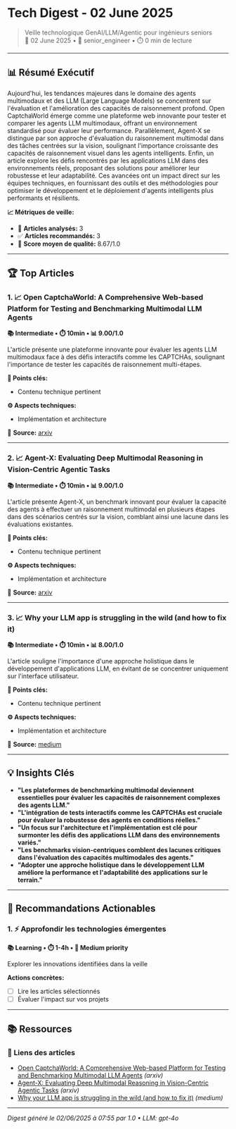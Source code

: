 # Tech Digest - 02 June 2025

> Veille technologique GenAI/LLM/Agentic pour ingénieurs seniors  
> 📅 02 June 2025 • 🎯 senior_engineer • ⏱️ 0 min de lecture

---

## 📊 Résumé Exécutif

Aujourd'hui, les tendances majeures dans le domaine des agents multimodaux et des LLM (Large Language Models) se concentrent sur l'évaluation et l'amélioration des capacités de raisonnement profond. Open CaptchaWorld émerge comme une plateforme web innovante pour tester et comparer les agents LLM multimodaux, offrant un environnement standardisé pour évaluer leur performance. Parallèlement, Agent-X se distingue par son approche d'évaluation du raisonnement multimodal dans des tâches centrées sur la vision, soulignant l'importance croissante des capacités de raisonnement visuel dans les agents intelligents. Enfin, un article explore les défis rencontrés par les applications LLM dans des environnements réels, proposant des solutions pour améliorer leur robustesse et leur adaptabilité. Ces avancées ont un impact direct sur les équipes techniques, en fournissant des outils et des méthodologies pour optimiser le développement et le déploiement d'agents intelligents plus performants et résilients.

**📈 Métriques de veille:**
- 📄 **Articles analysés:** 3
- ✅ **Articles recommandés:** 3
- 🎯 **Score moyen de qualité:** 8.67/1.0

---

## 🏆 Top Articles

### 1. 📈 Open CaptchaWorld: A Comprehensive Web-based Platform for Testing and  Benchmarking Multimodal LLM Agents

**📚 Intermediate • ⏱️ 10min • 📊 9.00/1.0**

L'article présente une plateforme innovante pour évaluer les agents LLM multimodaux face à des défis interactifs comme les CAPTCHAs, soulignant l'importance de tester les capacités de raisonnement multi-étapes.

**🔑 Points clés:**
- Contenu technique pertinent

**⚙️ Aspects techniques:**
- Implémentation et architecture

🔗 **Source:** [arxiv](http://arxiv.org/abs/2505.24878v1)

---

### 2. 📈 Agent-X: Evaluating Deep Multimodal Reasoning in Vision-Centric Agentic  Tasks

**📚 Intermediate • ⏱️ 10min • 📊 9.00/1.0**

L'article présente Agent-X, un benchmark innovant pour évaluer la capacité des agents à effectuer un raisonnement multimodal en plusieurs étapes dans des scénarios centrés sur la vision, comblant ainsi une lacune dans les évaluations existantes.

**🔑 Points clés:**
- Contenu technique pertinent

**⚙️ Aspects techniques:**
- Implémentation et architecture

🔗 **Source:** [arxiv](http://arxiv.org/abs/2505.24876v1)

---

### 3. 📈 Why your LLM app is struggling in the wild (and how to fix it)

**📚 Intermediate • ⏱️ 10min • 📊 8.00/1.0**

L'article souligne l'importance d'une approche holistique dans le développement d'applications LLM, en évitant de se concentrer uniquement sur l'interface utilisateur.

**🔑 Points clés:**
- Contenu technique pertinent

**⚙️ Aspects techniques:**
- Implémentation et architecture

🔗 **Source:** [medium](https://medium.com/@genai.works/why-your-llm-app-is-struggling-in-the-wild-and-how-to-fix-it-75c4c7864f62?source=rss------ai_agents-5)

---

## 💡 Insights Clés

- **"Les plateformes de benchmarking multimodal deviennent essentielles pour évaluer les capacités de raisonnement complexes des agents LLM."**
- **"L'intégration de tests interactifs comme les CAPTCHAs est cruciale pour évaluer la robustesse des agents en conditions réelles."**
- **"Un focus sur l'architecture et l'implémentation est clé pour surmonter les défis des applications LLM dans des environnements variés."**
- **"Les benchmarks vision-centriques comblent des lacunes critiques dans l'évaluation des capacités multimodales des agents."**
- **"Adopter une approche holistique dans le développement LLM améliore la performance et l'adaptabilité des applications sur le terrain."**

---

## 🎯 Recommandations Actionables

### 1. ⚡ Approfondir les technologies émergentes

**📚 Learning • ⏱️ 1-4h • 🎯 Medium priority**

Explorer les innovations identifiées dans la veille

**Actions concrètes:**
- [ ] Lire les articles sélectionnés
- [ ] Évaluer l'impact sur vos projets

---

## 📚 Ressources

### 🔗 Liens des articles

- [Open CaptchaWorld: A Comprehensive Web-based Platform for Testing and  Benchmarking Multimodal LLM Agents](http://arxiv.org/abs/2505.24878v1) *(arxiv)*
- [Agent-X: Evaluating Deep Multimodal Reasoning in Vision-Centric Agentic  Tasks](http://arxiv.org/abs/2505.24876v1) *(arxiv)*
- [Why your LLM app is struggling in the wild (and how to fix it)](https://medium.com/@genai.works/why-your-llm-app-is-struggling-in-the-wild-and-how-to-fix-it-75c4c7864f62?source=rss------ai_agents-5) *(medium)*


---

*Digest généré le 02/06/2025 à 07:55 par 1.0 • LLM: gpt-4o*
